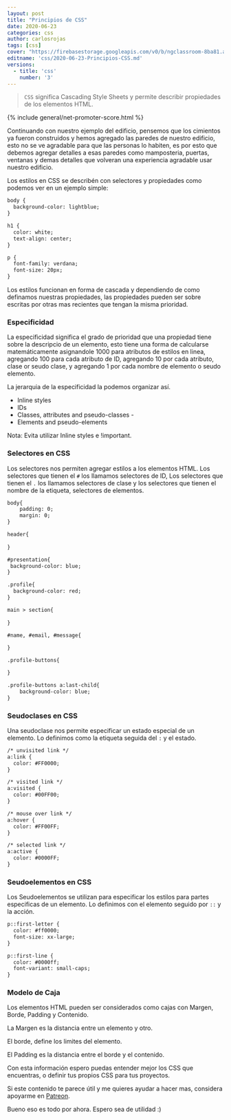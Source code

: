 ```yaml
---
layout: post
title: "Principios de CSS"
date: 2020-06-23
categories: css
author: carlosrojas
tags: [css]
cover: "https://firebasestorage.googleapis.com/v0/b/ngclassroom-8ba81.appspot.com/o/posts%2F2020-06-23-Principios-CSS%2FCover%20Blogs-2.png?alt=media&token=c932ac39-1ced-46f6-8d47-7259014d398a"
editname: 'css/2020-06-23-Principios-CSS.md'
versions:
  - title: 'css'
    number: '3'
---
```


> `CSS` significa Cascading Style Sheets y permite describir propiedades de los elementos HTML.

<amp-img width="810" height="450" layout="responsive" src="https://firebasestorage.googleapis.com/v0/b/ngclassroom-8ba81.appspot.com/o/posts%2F2020-06-23-Principios-CSS%2FCover%20Blogs-2.png?alt=media&token=c932ac39-1ced-46f6-8d47-7259014d398a"></amp-img>

{% include general/net-promoter-score.html %} 

Continuando con nuestro ejemplo del edificio, pensemos que los cimientos ya fueron construidos y hemos agregado las paredes de nuestro edificio, esto no se ve agradable para que las personas lo habiten, es por esto que debemos agregar detalles a esas paredes como mamposteria, puertas, ventanas y demas detalles que volveran una experiencia agradable usar nuestro edificio.

<amp-img width="720" height="405" layout="responsive" src="https://firebasestorage.googleapis.com/v0/b/ngclassroom-8ba81.appspot.com/o/posts%2F2020-06-23-Principios-CSS%2F2.jpg?alt=media&token=e63d4897-929b-42eb-adb4-520a1300d7c9"></amp-img>

Los estilos en CSS se describén con selectores y propiedades como podemos ver en un ejemplo simple: 

```html
body {
  background-color: lightblue;
}

h1 {
  color: white;
  text-align: center;
}

p {
  font-family: verdana;
  font-size: 20px;
}
```

Los estilos funcionan en forma de cascada y dependiendo de como definamos nuestras propiedades, las propiedades pueden ser sobre escritas por otras mas recientes que tengan la misma prioridad.

<h3>Especificidad</h3>

La especificidad significa el grado de prioridad que una propiedad tiene sobre la descripcio de un elemento, esto tiene una forma de calcularse matemáticamente asignandole 1000 para atributos de estilos en linea, agregando 100 para cada atributo de ID, agregando 10 por cada atributo, clase or seudo clase, y agregando 1 por cada nombre de elemento o seudo elemento.

La jerarquia de la especificidad la podemos organizar así.

* Inline styles 
* IDs 
* Classes, attributes and pseudo-classes -
* Elements and pseudo-elements 

Nota: Evita utilizar Inline styles e !important.

<h3>Selectores en CSS</h3>

Los selectores nos permiten agregar estilos a los elementos HTML. Los selectores que tienen el `#` los llamamos selectores de ID,
Los selectores que tienen el `.` los llamamos selectores de clase y los selectores que tienen el nombre de la etiqueta, selectores de
elementos.

```html
body{
    padding: 0;
    margin: 0;
}

header{
  
}

#presentation{
 background-color: blue;
}

.profile{
  background-color: red;
}

main > section{
   
}

#name, #email, #message{
   
}

.profile-buttons{

}

.profile-buttons a:last-child{
    background-color: blue;
}
```

<h3>Seudoclases en CSS</h3>

Una seudoclase nos permite especificar un estado especial de un elemento. Lo definimos como la etiqueta seguida del `:` y el estado.

```html
/* unvisited link */
a:link {
  color: #FF0000;
}

/* visited link */
a:visited {
  color: #00FF00;
}

/* mouse over link */
a:hover {
  color: #FF00FF;
}

/* selected link */
a:active {
  color: #0000FF;
}
```

<h3>Seudoelementos en CSS</h3>

Los Seudoelementos se utilizan para especificar los estilos para partes especificas de un elemento. Lo definimos con el elemento seguido
por `::` y la acción.

```html
p::first-letter {
  color: #ff0000;
  font-size: xx-large;
}

p::first-line {
  color: #0000ff;
  font-variant: small-caps;
}
```

<h3>Modelo de Caja</h3>

Los elementos HTML pueden ser considerados como cajas con Margen, Borde, Padding y Contenido.

<amp-img width="1281" height="415" layout="responsive" src="https://firebasestorage.googleapis.com/v0/b/ngclassroom-8ba81.appspot.com/o/posts%2F2020-06-23-Principios-CSS%2FScreen%2520Shot%25202020-06-19%2520at%25209.41.59%2520PM.png?alt=media&token=23db7c42-79f6-41d9-a9e2-ed2a024eb2bb"></amp-img>

La Margen es la distancia entre un elemento y otro.

El borde, define los limites del elemento.

El Padding es la distancia entre el borde y el contenido.

Con esta información espero puedas entender mejor los CSS que encuentras, o definir tus propios CSS para tus proyectos.

Si este contenido te parece útil y me quieres ayudar a hacer mas, considera apoyarme en [Patreon](https://www.patreon.com/carlosrojas_o).

Bueno eso es todo por ahora. Espero sea de utilidad :)